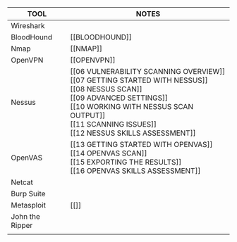 | TOOL                | NOTES                                                                                                                                                                                                                                 |
| ------------------- | ------------------------------------------------------------------------------------------------------------------------------------------------------------------------------------------------------------------------------------- |
| Wireshark           |                                                                                                                                                                                                                                       |
| BloodHound          | [[BLOODHOUND]]                                                                                                                                                                                                                        |
| Nmap                | [[NMAP]]                                                                                                                                                                                                                              |
| OpenVPN             | [[OPENVPN]]                                                                                                                                                                                                                           |
| Nessus              | [[06 VULNERABILITY SCANNING OVERVIEW]]<br>[[07 GETTING STARTED WITH NESSUS]]<br>[[08 NESSUS SCAN]]<br>[[09 ADVANCED SETTINGS]]<br>[[10 WORKING WITH NESSUS SCAN OUTPUT]]<br>[[11 SCANNING ISSUES]]<br>[[12 NESSUS SKILLS ASSESSMENT]] |
| OpenVAS             | [[13 GETTING STARTED WITH OPENVAS]]<br>[[14 OPENVAS SCAN]]<br>[[15 EXPORTING THE RESULTS]]<br>[[16 OPENVAS SKILLS ASSESSMENT]]                                                                                                        |
| Netcat              |                                                                                                                                                                                                                                       |
| Burp Suite<br>      |                                                                                                                                                                                                                                       |
| Metasploit<br>      | [[]]                                                                                                                                                                                                                                  |
| John the Ripper<br> |                                                                                                                                                                                                                                       |
|                     |                                                                                                                                                                                                                                       |

